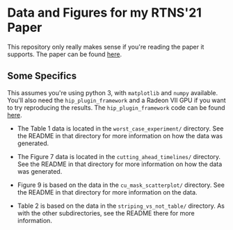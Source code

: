 Data and Figures for my RTNS'21 Paper
=====================================

This repository only really makes sense if you're reading the paper it
supports.  The paper can be found [here](https://www.cs.unc.edu/~otternes/papers/rtns2021.pdf).

Some Specifics
--------------

This assumes you're using python 3, with `matplotlib` and `numpy` available.
You'll also need the `hip_plugin_framework` and a Radeon VII GPU if you want to
try reproducing the results.  The `hip_plugin_framework` code can be found
[here](https://github.com/yalue/hip_plugin_framework).

 - The Table 1 data is located in the `worst_case_experiment/` directory. See
   the README in that directory for more information on how the data was
   generated.

 - The Figure 7 data is located in the `cutting_ahead_timelines/` directory.
   See the README in that directory for more information on how the data was
   generated.

 - Figure 9 is based on the data in the `cu_mask_scatterplot/` directory. See
   the README in that directory for more information on the data.

 - Table 2 is based on the data in the `striping_vs_not_table/` directory. As
   with the other subdirectories, see the README there for more information.

